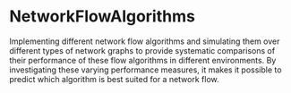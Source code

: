 # NetworkFlowAlgorithms

Implementing different network flow algorithms and simulating them over different types of network graphs to provide systematic comparisons of their performance of these flow algorithms in different environments. By investigating these varying performance measures, it makes it possible to predict which algorithm is best suited for a network flow.
